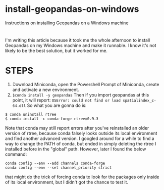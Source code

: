 # install-geopandas-on-windows
Instructions on installing Geopandas on a Windows machine

#

I'm writing this article because it took me the whole afternoon to install Geopandas on my Windows machine and make it runnable. I know it's not likely to be the best solution, but it worked for me.

# STEPS

1. Download Miniconda, open the Powershell Prompt of Miniconda, create and activate a new environment.
2. `$conda install -y geopandas`
Then if you import geopandas at this point, it will report:
`OSError: could not find or load spatialindex_c-64.dll`
So what you are gonna do is: 
```
$ conda uninstall rtree
$ conda install -c conda-forge rtree=0.9.3
```
Note that conda may still report errors after you've reinstalled an older version of rtree, because conda falsely looks outside its local environment and find another advanced version. I googled around for a while to find a way to change the PATH of conda, but ended in simply deleting the rtree I installed before in the "global" path. However, later I found the below command:
```
conda config --env --add channels conda-forge
conda config --env --set channel_priority strict
```
that might do the trick of forcing conda to look for the packages only inside of its local environment, but I didn't got the chance to test it.
